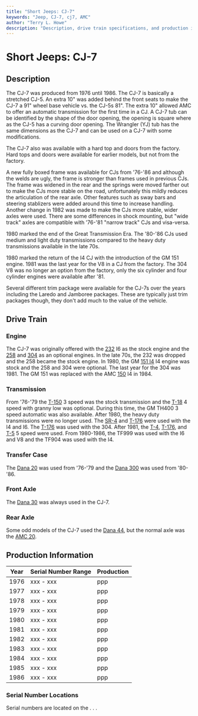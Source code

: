 ```yaml
---
title: "Short Jeeps: CJ-7"
keywords: "Jeep, CJ-7, cj7, AMC"
author: "Terry L. Howe"
description: "Description, drive train specifications, and production information for the Jeep CJ-7"
---
```


# Short Jeeps: CJ-7

## Description

The CJ-7 was produced from 1976 until 1986.
The CJ-7 is basically a stretched CJ-5.  An extra 10" was
added behind the front seats to make the CJ-7 a 91" wheel
base vehicle vs. the CJ-5s 81".  The extra 10" allowed AMC
to offer an automatic transmission for the first time in a CJ.
A CJ-7 tub can be identified by the shape of the door opening,
the opening is square where as the CJ-5 has a curving door
opening.  The Wrangler (YJ) tub has the same dimensions as
the CJ-7 and can be used on a CJ-7 with some modifications.

The CJ-7 also was available with a hard top and doors from
the factory.  Hard tops and doors were available for earlier
models, but not from the factory.

A new fully boxed frame was available for CJs from '76-'86
and although the welds are ugly, the frame is stronger than
frames used in previous CJs.  The frame was widened in the
rear and the springs were moved farther out to make the CJs
more stable on the road, unfortunately this mildly reduces
the articulation of the rear axle.  Other features such as
sway bars and steering stablizers were added around this time
to increase handling.  Another change in 1982 was made to
make the CJs more stable, wider axles were used.  There are
some differences in shock mounting, but "wide track" axles
are compatible with '76-'81 "narrow track" CJs and visa-versa.

1980 marked the end of the Great Transmission Era.  The '80-'86
CJs used medium and light duty transmissions compared to the
heavy duty transmissions available in the late 70s.

1980 marked the return of the I4 CJ with the introduction of
the GM 151 engine.  1981 was the last year for the V8
in a CJ from the factory.  The 304 V8 was no longer an option
from the factory, only the six cylinder and four cylinder engines
were available after '81.

Several different trim package were available for the CJ-7s over
the years including the Laredo and Jamboree packages.  These are
typically just trim packages though, they don't add much to the
value of the vehicle.

## Drive Train

### Engine

The CJ-7 was originally offered with the
[232](/engine/amc232.html) I6 as the stock engine
and the
[258](/engine/amc258.html)
and
[304](/engine/amc304.html)
as an optional engines.
In the late 70s, the 232 was dropped and the 258 became the stock engine.
In 1980, the GM
[151 I4](/engine/gm151.html)
I4 engine was stock and the 258 and 304 were optional.  The last
year for the 304 was 1981.  The GM 151 was replaced with the AMC
[150](/engine/amc150.html)
I4 in 1984.

### Transmission

From '76-'79 the [T-150](/trans/t150.html) 3 speed was
the stock transmission and the [T-18](/trans/t18.html)
4 speed with granny low was optional.  During this time, the GM TH400
3 speed automatic was also available.  After 1980, the heavy duty
transmissions were no longer used.  The
[SR-4](/trans/t4.html) and
[T-176](/trans/t176.html) were used with the I4 and I6.
The [T-176](/trans/t176.html) was used with the 304.
After 1981, the [T-4](/trans/t4.html), 
[T-176](/trans/t176.html), and
[T-5](/trans/t5.html) 5 speed were used.
From 1980-1986, the TF999 was used with the I6 and V8 and the
TF904 was used with the I4.

### Transfer Case

The [Dana 20](/xfer/d20.html) was used from '76-'79 and
the [Dana 300](/xfer/d300.html) was used from '80-'86.

### Front Axle

The [Dana 30](/axle/d30.html) was always used in the CJ-7.

### Rear Axle

Some odd models of the CJ-7 used the
[Dana 44](/axle/d44.html), but the normal axle was the
[AMC 20](/axle/amc20.html).

## Production Information

| Year | Serial Number Range | Production |
| --- | --- | --- |
| 1976 | xxx - xxx | ppp |
| 1977 | xxx - xxx | ppp |
| 1978 | xxx - xxx | ppp |
| 1979 | xxx - xxx | ppp |
| 1980 | xxx - xxx | ppp |
| 1981 | xxx - xxx | ppp |
| 1982 | xxx - xxx | ppp |
| 1983 | xxx - xxx | ppp |
| 1984 | xxx - xxx | ppp |
| 1985 | xxx - xxx | ppp |
| 1986 | xxx - xxx | ppp |

### Serial Number Locations

Serial numbers are located on the . . .